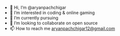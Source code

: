 - 👋 Hi, I’m @aryanpachchigar
- 👀 I’m interested in coding & online gaming
- 🌱 I’m currently pursuing
- 💞️ I’m looking to collaborate on open source
- 📫 How to reach me aryanpachchigar12@gmail.com

<!---
aryanpachchigar/aryanpachchigar is a ✨ special ✨ repository because its `README.md` (this file) appears on your GitHub profile.
You can click the Preview link to take a look at your changes.
--->
